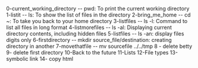 0-current_working_directory -- pwd: To print the current working directory
1-listit -- ls: To show the list of files in the directory
2-bring_me_home -- cd ~: To take you back to your home directory
3-listfiles -- ls -l: Command to list all files in long format
4-listmorefiles -- ls -al: Displaying current directory contents, including hidden files
5-listfiles -- ls -an: display files digits only
6-firstdirectory -- mkdir source_file/destination: creating directory in another
7-movethatfile -- mv sourcefile ../../tmp
8 - delete betty
9- delete first directory
10-Back to the future
11-Lists
12-File types
13-symbolic link
14- copy html

